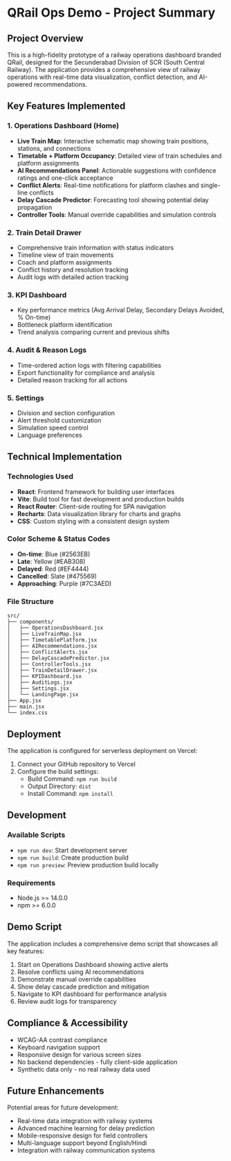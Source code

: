 # QRail Ops Demo - Project Summary

## Project Overview

This is a high-fidelity prototype of a railway operations dashboard branded QRail, designed for the Secunderabad Division of SCR (South Central Railway). The application provides a comprehensive view of railway operations with real-time data visualization, conflict detection, and AI-powered recommendations.

## Key Features Implemented

### 1. Operations Dashboard (Home)
- **Live Train Map**: Interactive schematic map showing train positions, stations, and connections
- **Timetable + Platform Occupancy**: Detailed view of train schedules and platform assignments
- **AI Recommendations Panel**: Actionable suggestions with confidence ratings and one-click acceptance
- **Conflict Alerts**: Real-time notifications for platform clashes and single-line conflicts
- **Delay Cascade Predictor**: Forecasting tool showing potential delay propagation
- **Controller Tools**: Manual override capabilities and simulation controls

### 2. Train Detail Drawer
- Comprehensive train information with status indicators
- Timeline view of train movements
- Coach and platform assignments
- Conflict history and resolution tracking
- Audit logs with detailed action tracking

### 3. KPI Dashboard
- Key performance metrics (Avg Arrival Delay, Secondary Delays Avoided, % On-time)
- Bottleneck platform identification
- Trend analysis comparing current and previous shifts

### 4. Audit & Reason Logs
- Time-ordered action logs with filtering capabilities
- Export functionality for compliance and analysis
- Detailed reason tracking for all actions

### 5. Settings
- Division and section configuration
- Alert threshold customization
- Simulation speed control
- Language preferences

## Technical Implementation

### Technologies Used
- **React**: Frontend framework for building user interfaces
- **Vite**: Build tool for fast development and production builds
- **React Router**: Client-side routing for SPA navigation
- **Recharts**: Data visualization library for charts and graphs
- **CSS**: Custom styling with a consistent design system

### Color Scheme & Status Codes
- **On-time**: Blue (#2563EB)
- **Late**: Yellow (#EAB308)
- **Delayed**: Red (#EF4444)
- **Cancelled**: Slate (#475569)
- **Approaching**: Purple (#7C3AED)

### File Structure
```
src/
├── components/
│   ├── OperationsDashboard.jsx
│   ├── LiveTrainMap.jsx
│   ├── TimetablePlatform.jsx
│   ├── AIRecommendations.jsx
│   ├── ConflictAlerts.jsx
│   ├── DelayCascadePredictor.jsx
│   ├── ControllerTools.jsx
│   ├── TrainDetailDrawer.jsx
│   ├── KPIDashboard.jsx
│   ├── AuditLogs.jsx
│   ├── Settings.jsx
│   └── LandingPage.jsx
├── App.jsx
├── main.jsx
└── index.css
```

## Deployment

The application is configured for serverless deployment on Vercel:
1. Connect your GitHub repository to Vercel
2. Configure the build settings:
   - Build Command: `npm run build`
   - Output Directory: `dist`
   - Install Command: `npm install`

## Development

### Available Scripts
- `npm run dev`: Start development server
- `npm run build`: Create production build
- `npm run preview`: Preview production build locally

### Requirements
- Node.js >= 14.0.0
- npm >= 6.0.0

## Demo Script

The application includes a comprehensive demo script that showcases all key features:
1. Start on Operations Dashboard showing active alerts
2. Resolve conflicts using AI recommendations
3. Demonstrate manual override capabilities
4. Show delay cascade prediction and mitigation
5. Navigate to KPI dashboard for performance analysis
6. Review audit logs for transparency

## Compliance & Accessibility

- WCAG-AA contrast compliance
- Keyboard navigation support
- Responsive design for various screen sizes
- No backend dependencies - fully client-side application
- Synthetic data only - no real railway data used

## Future Enhancements

Potential areas for future development:
- Real-time data integration with railway systems
- Advanced machine learning for delay prediction
- Mobile-responsive design for field controllers
- Multi-language support beyond English/Hindi
- Integration with railway communication systems